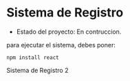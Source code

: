 <h1> Sistema de Registro</h1>

- Estado del proyecto: En contruccion.

para ejecutar el sistema, debes poner:

```npm install react```

Sistema de Registro 2

